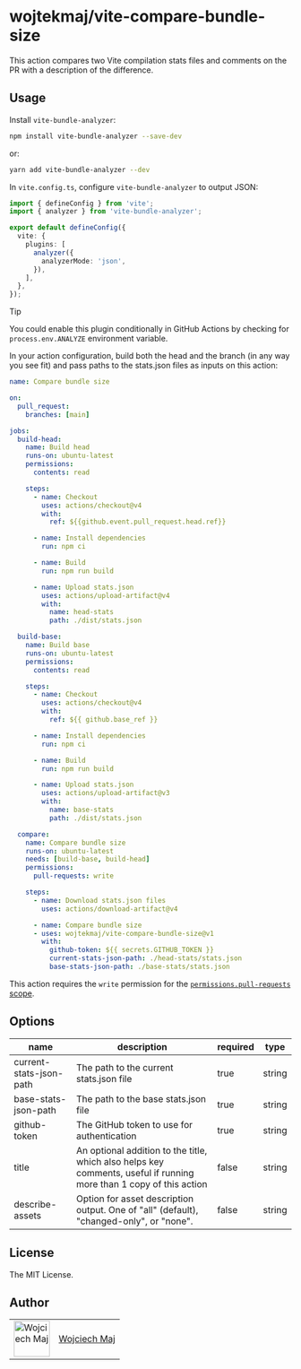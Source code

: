 # wojtekmaj/vite-compare-bundle-size

This action compares two Vite compilation stats files and comments on the PR with a description of the difference.

## Usage

Install `vite-bundle-analyzer`:

```bash
npm install vite-bundle-analyzer --save-dev
```

or:

```bash
yarn add vite-bundle-analyzer --dev
```

In `vite.config.ts`, configure `vite-bundle-analyzer` to output JSON:

```ts
import { defineConfig } from 'vite';
import { analyzer } from 'vite-bundle-analyzer';

export default defineConfig({
  vite: {
    plugins: [
      analyzer({
        analyzerMode: 'json',
      }),
    ],
  },
});
```

> [!TIP]
> You could enable this plugin conditionally in GitHub Actions by checking for `process.env.ANALYZE` environment variable.

In your action configuration, build both the head and the branch (in any way you see fit) and pass paths to the stats.json files as inputs on this action:

```yml
name: Compare bundle size

on:
  pull_request:
    branches: [main]

jobs:
  build-head:
    name: Build head
    runs-on: ubuntu-latest
    permissions:
      contents: read

    steps:
      - name: Checkout
        uses: actions/checkout@v4
        with:
          ref: ${{github.event.pull_request.head.ref}}

      - name: Install dependencies
        run: npm ci

      - name: Build
        run: npm run build

      - name: Upload stats.json
        uses: actions/upload-artifact@v4
        with:
          name: head-stats
          path: ./dist/stats.json

  build-base:
    name: Build base
    runs-on: ubuntu-latest
    permissions:
      contents: read

    steps:
      - name: Checkout
        uses: actions/checkout@v4
        with:
          ref: ${{ github.base_ref }}

      - name: Install dependencies
        run: npm ci

      - name: Build
        run: npm run build

      - name: Upload stats.json
        uses: actions/upload-artifact@v3
        with:
          name: base-stats
          path: ./dist/stats.json

  compare:
    name: Compare bundle size
    runs-on: ubuntu-latest
    needs: [build-base, build-head]
    permissions:
      pull-requests: write

    steps:
      - name: Download stats.json files
        uses: actions/download-artifact@v4

      - name: Compare bundle size
      - uses: wojtekmaj/vite-compare-bundle-size@v1
        with:
          github-token: ${{ secrets.GITHUB_TOKEN }}
          current-stats-json-path: ./head-stats/stats.json
          base-stats-json-path: ./base-stats/stats.json
```

This action requires the `write` permission for the [`permissions.pull-requests` scope](https://docs.github.com/en/actions/using-workflows/workflow-syntax-for-github-actions#jobsjob_idpermissions).

## Options

| name                    | description                                                                                                         | required | type   |
| ----------------------- | ------------------------------------------------------------------------------------------------------------------- | -------- | ------ |
| current-stats-json-path | The path to the current stats.json file                                                                             | true     | string |
| base-stats-json-path    | The path to the base stats.json file                                                                                | true     | string |
| github-token            | The GitHub token to use for authentication                                                                          | true     | string |
| title                   | An optional addition to the title, which also helps key comments, useful if running more than 1 copy of this action | false    | string |
| describe-assets         | Option for asset description output. One of "all" (default), "changed-only", or "none".                             | false    | string |

## License

The MIT License.

## Author

<table>
  <tr>
    <td >
      <img src="https://avatars.githubusercontent.com/u/5426427?v=4&s=128" width="64" height="64" alt="Wojciech Maj">
    </td>
    <td>
      <a href="https://github.com/wojtekmaj">Wojciech Maj</a>
    </td>
  </tr>
</table>
